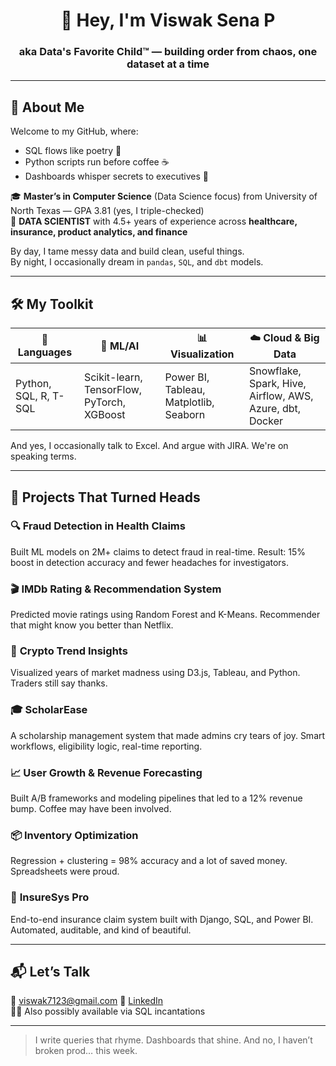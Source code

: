 <h1 align="center">👋 Hey, I'm Viswak Sena P</h1>
<h3 align="center">aka Data's Favorite Child™ — building order from chaos, one dataset at a time</h3>

---

## 🧠 About Me

Welcome to my GitHub, where:
- SQL flows like poetry 🧾  
- Python scripts run before coffee ☕  
- Dashboards whisper secrets to executives 🧠  

🎓 **Master’s in Computer Science** (Data Science focus) from University of North Texas — GPA 3.81 (yes, I triple-checked)  
💼 **DATA SCIENTIST** with 4.5+ years of experience across **healthcare, insurance, product analytics, and finance**  

By day, I tame messy data and build clean, useful things.  
By night, I occasionally dream in `pandas`, `SQL`, and `dbt` models.

---

## 🛠️ My Toolkit

| 🧩 Languages | 🧪 ML/AI | 📊 Visualization | ☁️ Cloud & Big Data |
|-------------|---------|------------------|---------------------|
| Python, SQL, R, T-SQL | Scikit-learn, TensorFlow, PyTorch, XGBoost | Power BI, Tableau, Matplotlib, Seaborn | Snowflake, Spark, Hive, Airflow, AWS, Azure, dbt, Docker |

And yes, I occasionally talk to Excel. And argue with JIRA. We're on speaking terms.

---

## 🚀 Projects That Turned Heads

### 🔍 **Fraud Detection in Health Claims**
Built ML models on 2M+ claims to detect fraud in real-time. Result: 15% boost in detection accuracy and fewer headaches for investigators.

### 🎬 **IMDb Rating & Recommendation System**
Predicted movie ratings using Random Forest and K-Means. Recommender that might know you better than Netflix.

### 💸 **Crypto Trend Insights**
Visualized years of market madness using D3.js, Tableau, and Python. Traders still say thanks.

### 🎓 **ScholarEase**
A scholarship management system that made admins cry tears of joy. Smart workflows, eligibility logic, real-time reporting.

### 📈 **User Growth & Revenue Forecasting**
Built A/B frameworks and modeling pipelines that led to a 12% revenue bump. Coffee may have been involved.

### 📦 **Inventory Optimization**
Regression + clustering = 98% accuracy and a lot of saved money. Spreadsheets were proud.

### 🏥 **InsureSys Pro**
End-to-end insurance claim system built with Django, SQL, and Power BI. Automated, auditable, and kind of beautiful.

---

## 📬 Let’s Talk

📧 viswak7123@gmail.com 
🔗 [LinkedIn](https://www.linkedin.com/in/viswaksena/)  
🧙‍♂️ Also possibly available via SQL incantations

---

> I write queries that rhyme. Dashboards that shine. And no, I haven’t broken prod… this week.

